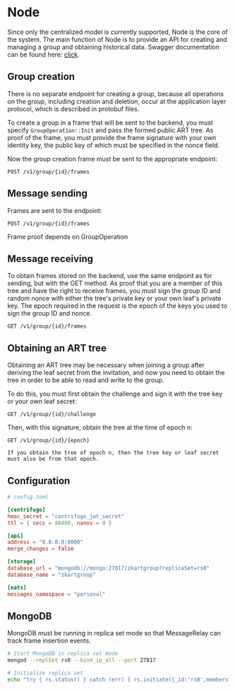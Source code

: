 # Node


Since only the centralized model is currently supported, Node is the core of the system. The main function of Node is to provide an API for creating and managing a group and obtaining historical data. Swagger documentation can be found here: [click](https://veil.distributedlab.com/swagger/).


## Group creation

There is no separate endpoint for creating a group, because all operations on the group, including creation and deletion, occur at the application layer protocol, which is described in protobuf files.

To create a group in a frame that will be sent to the backend, you must specify `GroupOperation::Init` and pass the formed public ART tree. As proof of the frame, you must provide the frame signature with your own identity key, the public key of which must be specified in the nonce field.

Now the group creation frame must be sent to the appropriate endpoint:
```http
POST /v1/group/{id}/frames
```

## Message sending

Frames are sent to the endpoint:
```http
POST /v1/group/{id}/frames
```

Frame proof depends on GroupOperation

## Message receiving

To obtain frames stored on the backend, use the same endpoint as for sending, but with the GET method. As proof that you are a member of this tree and have the right to receive frames, you must sign the group ID and random nonce with either the tree's private key or your own leaf's private key. The epoch required in the request is the epoch of the keys you used to sign the group ID and nonce.

```http
GET /v1/group/{id}/frames
```

## Obtaining an ART tree
Obtaining an ART tree may be necessary when joining a group after deriving the leaf secret from the invitation, and now you need to obtain the tree in order to be able to read and write to the group.

To do this, you must first obtain the challenge and sign it with the tree key or your own leaf secret:
```http
GET /v1/group/{id}/challenge
```

Then, with this signature, obtain the tree at the time of epoch n:

```http
GET /v1/group/{id}/{epoch}
```


```admonish note
If you obtain the tree of epoch n, then the tree key or leaf secret must also be from that epoch.
```

## Configuration

```toml
# config.toml

[centrifugo]
hmac_secret = "centrifugo_jwt_secret"
ttl = { secs = 86400, nanos = 0 }

[api]
address = "0.0.0.0:8000"
merge_changes = false

[storage]
database_url = "mongodb://mongo:27017/zkartgroup?replicaSet=rs0"
database_name = "zkartgroup"

[nats]
messages_namespace = "personal"
```

## MongoDB
MongoDB must be running in replica set mode so that MessageRelay can track frame insertion events.

```bash
# Start MongoDB in replica set mode
mongod --replSet rs0 --bind_ip_all --port 27017
```

```bash
# Initialize replica set
echo "try { rs.status() } catch (err) { rs.initiate({_id:'rs0',members:[{_id:0,host:'mongodb:27017'}]}) }" | mongosh --port 27017 --quiet
```



